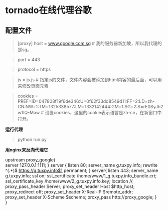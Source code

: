 tornado在线代理谷歌
==============
__配置文件__
--------
> [proxy]
>  host = www.google.com.sg # 我的服务器新加坡，所以我代理的是sg。

>  port = 443                         

>  protocol = https

>  js = js.js   # 指定js的文件，文件内容会被添加到html内容的最后面，可以用来修改页面元素

>  cookies = PREF=ID=047808f19f6de346:U=0f62f33dd8549d11:FF=2:LD=zh-CN:NW=1:TM=1325338577:LM=1332142444:GM=1:SG=2:S=rE0SyJh2w1IQ-Maw # 设置cookies，这里的cookie表示语言是zh-cn，在新窗口中打开。

__运行代理__
> python run.py

__用nginx来反向代理它__
> 
upstream proxy_google{                                                                                                                  
    server 127.0.0.1:1111;
}
server {
    listen 80; 
    server_name g.tuxpy.info;
    rewrite ^(.*)$ https://g.tuxpy.info$1 permanent;
}
server{
    listen 443;
    server_name g.tuxpy.info;
    ssl on; 
    ssl_certificate /home/www/1_g.tuxpy.info_bundle.crt;
    ssl_certificate_key /home/www/2_g.tuxpy.info.key;
    location /{
        proxy_pass_header Server;
        proxy_set_header Host \$http_host;
        proxy_redirect off;
        proxy_set_header X-Real-IP \$remote_addr;
        proxy_set_header X-Scheme \$scheme;
        proxy_pass http://proxy_google;
        }   
}
